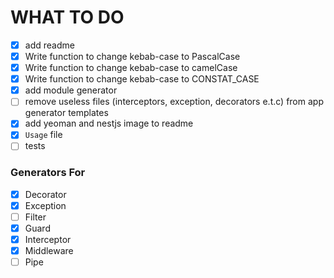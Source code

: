 # WHAT TO DO

- [x] add readme
- [x] Write function to change kebab-case to PascalCase
- [x] Write function to change kebab-case to camelCase
- [x] Write function to change kebab-case to CONSTAT_CASE
- [x] add module generator
- [ ] remove useless files (interceptors, exception, decorators e.t.c) from app generator templates
- [x] add yeoman and nestjs image to readme
- [x] `Usage` file
- [ ] tests

### Generators For
- [x] Decorator
- [x] Exception
- [ ] Filter
- [x] Guard
- [x] Interceptor
- [x] Middleware
- [ ] Pipe